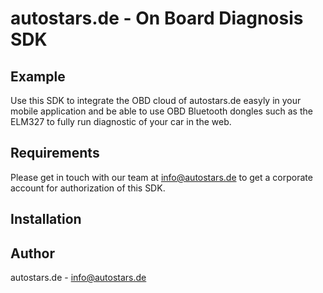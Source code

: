 # autostars.de - On Board Diagnosis SDK

## Example

Use this SDK to integrate the OBD cloud of autostars.de easyly in your mobile application and be able to use OBD Bluetooth dongles such as the ELM327 to fully run diagnostic of your car in the web.

## Requirements

Please get in touch with our team at info@autostars.de to get a corporate account for authorization of this SDK.

## Installation

## Author

autostars.de - info@autostars.de
